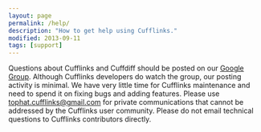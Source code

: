 ```yaml
---
layout: page
permalink: /help/
description: "How to get help using Cufflinks."
modified: 2013-09-11
tags: [support]
---
```


Questions about Cufflinks and Cuffdiff should be posted on our [Google Group](https://groups.google.com/forum/#!forum/tuxedo-tools-users). Although Cufflinks developers do watch the group, our posting activity is minimal. We have very little time for Cufflinks maintenance and need to spend it on fixing bugs and adding features. Please use [tophat.cufflinks@gmail.com](mailto:tophat.cufflinks@gmail.com) for private communications that cannot be addressed by the Cufflinks user community. Please do not email technical questions to Cufflinks contributors directly.
